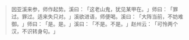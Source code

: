 
> 因亚溪来参，师作起势。溪曰：​「这老山鬼，犹见某甲在。​」师曰：​「罪过。罪过。适来失只对。​」溪欲进语，师便喝。溪曰：​「大阵当前，不妨难御。​」师曰：​「是。是。​」溪曰：​「不是。不是。​」赵州云：​「可怜两个汉，不识转身句。​」
